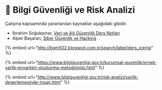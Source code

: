 # 🧯 Bilgi Güvenliği ve Risk Analizi

Çalışma kapsamında yararlanılan kaynaklar aşağıdaki gibidir.

* İbrahim Soğukpınar, [Veri ve Ağ Güvenliği Ders Notları](http://bilmuh.gyte.edu.tr/\~ispinar/BIL673/SECURITYCRS1-7.pdf)
* Alper Başaran, [Siber Güvenlik ve Hacking](https://www.slideshare.net/AlperBasaran/siber-guvenlik-ve-hacking)

{% embed url="http://bgm502.blogspot.com.tr/search/label/ders_icerigi" %}

{% embed url="https://www.bilgiguvenligi.gov.tr/kurumsal-guvenlik/ornek-varlik-envanteri-olusturma-metodolojisi.html" %}

{% embed url="http://www.bilgiguvenligi.gov.tr/risk-analizi/varlik-degerlemesinde-insan.html" %}

